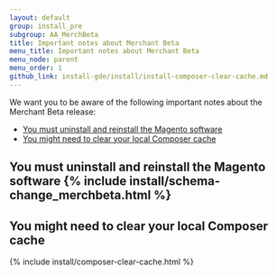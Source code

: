 ```yaml
---
layout: default 
group: install_pre 
subgroup: AA_MerchBeta
title: Important notes about Merchant Beta 
menu_title: Important notes about Merchant Beta 
menu_node: parent
menu_order: 1
github_link: install-gde/install/install-composer-clear-cache.md
---
```


We want you to be aware of the following important notes about the Merchant Beta release:

*	<a href="#merchbeta-inst">You must uninstall and reinstall the Magento software</a>
*	<a href="#merchbeta-cache">You might need to clear your local Composer cache</a>


<h2 id="merchbeta-inst">You must uninstall and reinstall the Magento software</a>
{% include install/schema-change_merchbeta.html %}

<h2 id="merchbeta-cache">You might need to clear your local Composer cache</h2>
{% include install/composer-clear-cache.html %}
